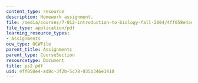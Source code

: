 ```yaml
---
content_type: resource
description: Homework assignment.
file: /media/courses/7-012-introduction-to-biology-fall-2004/4ff058e4ad8c3f2b5c78035b346e1410_ps2.pdf
file_type: application/pdf
learning_resource_types:
- Assignments
ocw_type: OCWFile
parent_title: Assignments
parent_type: CourseSection
resourcetype: Document
title: ps2.pdf
uid: 4ff058e4-ad8c-3f2b-5c78-035b346e1410
---
```

